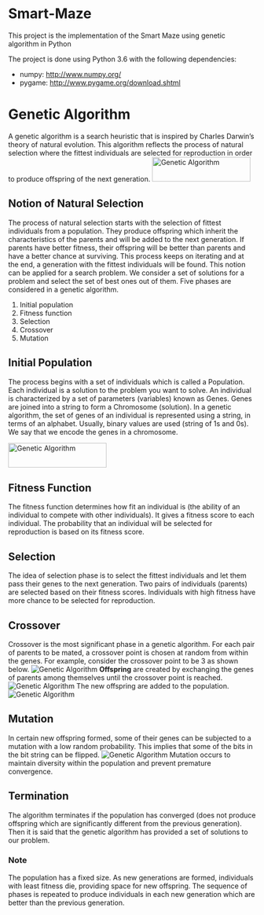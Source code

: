 # Smart-Maze

This project is the implementation of the Smart Maze using genetic algorithm in Python  

The project is done using Python 3.6 with the following dependencies:
- numpy: http://www.numpy.org/
- pygame: http://www.pygame.org/download.shtml

# Genetic Algorithm

A genetic algorithm is a search heuristic that is inspired by Charles Darwin’s theory of natural evolution. This algorithm reflects the process of natural selection where the fittest individuals are selected for reproduction in order to produce offspring of the next generation.
<img src="https://github.com/androfly/Smart-Maze/blob/master/Images/img1.png" alt="Genetic Algorithm" style="width:200px;height:50px;"></img>
## Notion of Natural Selection

The process of natural selection starts with the selection of fittest individuals from a population. They produce offspring which inherit the characteristics of the parents and will be added to the next generation. If parents have better fitness, their offspring will be better than parents and have a better chance at surviving. This process keeps on iterating and at the end, a generation with the fittest individuals will be found.
This notion can be applied for a search problem. We consider a set of solutions for a problem and select the set of best ones out of them.
Five phases are considered in a genetic algorithm.
1. Initial population
2. Fitness function
3. Selection
4. Crossover
5. Mutation
## Initial Population
The process begins with a set of individuals which is called a Population. Each individual is a solution to the problem you want to solve.
An individual is characterized by a set of parameters (variables) known as Genes. Genes are joined into a string to form a Chromosome (solution).
In a genetic algorithm, the set of genes of an individual is represented using a string, in terms of an alphabet. Usually, binary values are used (string of 1s and 0s). We say that we encode the genes in a chromosome.

<img src="https://github.com/androfly/Smart-Maze/blob/master/Images/img2.png" alt="Genetic Algorithm" style="width:200px;height:50px;"></img>

## Fitness Function
The fitness function determines how fit an individual is (the ability of an individual to compete with other individuals). It gives a fitness score to each individual. The probability that an individual will be selected for reproduction is based on its fitness score.
## Selection
The idea of selection phase is to select the fittest individuals and let them pass their genes to the next generation.
Two pairs of individuals (parents) are selected based on their fitness scores. Individuals with high fitness have more chance to be selected for reproduction.
## Crossover
Crossover is the most significant phase in a genetic algorithm. For each pair of parents to be mated, a crossover point is chosen at random from within the genes.
For example, consider the crossover point to be 3 as shown below.
<img src="https://github.com/androfly/Smart-Maze/blob/master/Images/img2.png" alt="Genetic Algorithm" ></img>
**Offspring** are created by exchanging the genes of parents among themselves until the crossover point is reached.
<img src="https://github.com/androfly/Smart-Maze/blob/master/Images/img3.png" alt="Genetic Algorithm" ></img>
The new offspring are added to the population.
<img src="https://github.com/androfly/Smart-Maze/blob/master/Images/img4.png" alt="Genetic Algorithm" ></img>
## Mutation
In certain new offspring formed, some of their genes can be subjected to a mutation with a low random probability. This implies that some of the bits in the bit string can be flipped.
<img src="https://github.com/androfly/Smart-Maze/blob/master/Images/img5.png" alt="Genetic Algorithm" ></img>
Mutation occurs to maintain diversity within the population and prevent premature convergence.
## Termination
The algorithm terminates if the population has converged (does not produce offspring which are significantly different from the previous generation). Then it is said that the genetic algorithm has provided a set of solutions to our problem.
### Note
The population has a fixed size. As new generations are formed, individuals with least fitness die, providing space for new offspring.
The sequence of phases is repeated to produce individuals in each new generation which are better than the previous generation.
